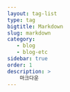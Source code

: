 ```yaml
---
layout: tag-list
type: tag
bigtitle: Markdown
slug: markdown
category:
   - blog
   - blog-etc
sidebar: true
order: 1
description: >
    마크다운
---
```


